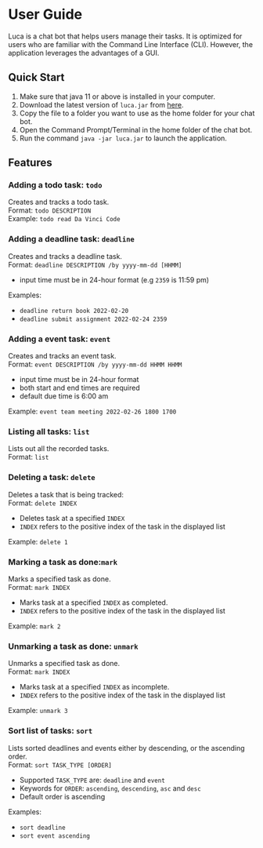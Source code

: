 
# User Guide
Luca is a chat bot that helps users manage their tasks. It is optimized for users who are familiar with the Command Line Interface (CLI). However, the application leverages the advantages of a GUI.

## Quick Start
1.    Make sure that java 11 or above is installed in your computer.
2.  Download the latest version of `luca.jar` from [here](https://github.com/thikhinab/ip/releases).
3. Copy the file to a folder you want to use as the home folder for your chat bot.
4. Open the Command Prompt/Terminal in the home folder of the chat bot.
5. Run the command `java -jar luca.jar` to launch the application.

## Features
### Adding a todo task: `todo`
Creates and tracks a todo task.  
Format: `todo DESCRIPTION`  
Example: `todo read Da Vinci Code`


### Adding a deadline task: `deadline`
Creates and tracks a deadline task.  
Format: `deadline DESCRIPTION /by yyyy-mm-dd [HHMM]`
-  input time must be in 24-hour format (e.g `2359`  is 11:59 pm)

Examples:
-  `deadline return book 2022-02-20 `
- `deadline submit assignment 2022-02-24 2359`

### Adding a event task: `event`
Creates and tracks an event task.  
Format: `event DESCRIPTION /by yyyy-mm-dd HHMM HHMM`
- input time must be in 24-hour format
- both start and end times are required
- default due time is 6:00 am

Example: `event team meeting 2022-02-26 1800 1700`

### Listing all tasks: `list`
Lists out all the recorded tasks.  
Format: `list`

### Deleting a task: `delete`
Deletes a task that is being tracked:  
Format: `delete INDEX`  
- Deletes task at a specified `INDEX`
-  `INDEX` refers to the positive index of the task in the displayed list

Example: `delete 1`

### Marking a task as done:`mark`
Marks a specified task as done.  
Format: `mark INDEX`
- Marks task at a specified `INDEX` as completed.
-  `INDEX` refers to the positive index of the task in the displayed list

Example: `mark 2`

### Unmarking a task as done: `unmark`
Unmarks a specified task as done.  
Format: `mark INDEX`
- Marks task at a specified `INDEX` as incomplete.
-  `INDEX` refers to the positive index of the task in the displayed list

Example: `unmark 3`

### Sort list of tasks: `sort`
Lists sorted deadlines and events either by descending, or the ascending order.  
Format: `sort TASK_TYPE [ORDER]`
- Supported `TASK_TYPE` are: `deadline` and `event`
- Keywords for `ORDER`: `ascending`, `descending`, `asc` and `desc`
- Default order is ascending

Examples:
- `sort deadline`
- `sort event ascending`
	 


